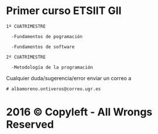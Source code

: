 # Primer curso ETSIIT GII

    1º CUATRIMESTRE
    
      -Fundamentos de pogramación
      
      -Fundamentos de software 
    
    2º CUATRIMESTRE
    
      -Metodología de la programación


 Cualquier duda/sugerencia/error enviar un correo a 
  
    # albamoreno.ontiveros@correo.ugr.es

#   2016 © Copyleft - All Wrongs Reserved
